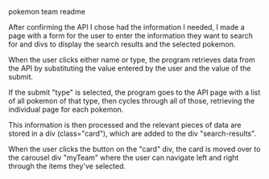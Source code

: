 pokemon team readme

After confirming the API I chose had the information I needed, I made a page with a form for the user to enter the information they want to search for and divs to display the search results and the selected pokemon.

When the user clicks either name or type, the program retrieves data from the API by substituting the value entered by the user and the value of the submit.

If the submit "type" is selected, the program goes to the API page with a list of all pokemon of that type, then cycles through all of those, retrieving the individual page for each pokemon.

This information is then processed and the relevant pieces of data are stored in a div (class="card"), which are added to the div "search-results".

When the user clicks the button on the "card" div, the card is moved over to the carousel div "myTeam" where the user can navigate left and right through the items they've selected.
